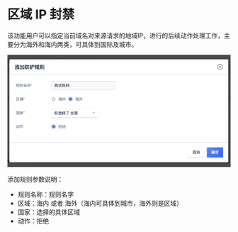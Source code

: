 

# 区域 IP 封禁

该功能⽤户可以指定当前域名对来源请求的地域IP，进行的后续动作处理工作，主要分为海外和海内两类，可具体到国际及城市。

![](../../images/opintro/waf55.png)

添加规则参数说明：

  - 规则名称：规则名字
  - 区域：海内 或者 海外（海内可具体到城市，海外则是区域）
  - 国家：选择的具体区域
  - 动作：拒绝


